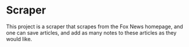 # Scraper

This project is a scraper that scrapes from the Fox News homepage, and one can save articles, and add as many notes to these articles as they would like.
